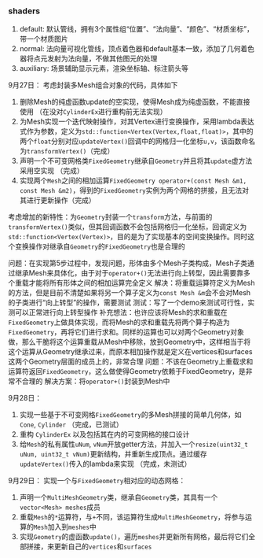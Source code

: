 

### shaders

1. default: 默认管线，拥有3个属性组“位置”、“法向量”、“颜色”、“材质坐标”，带一个材质图片
2. normal: 法向量可视化管线，顶点着色器和default基本一致，添加了几何着色器将点元发射为法向量，不做其他图元的处理
3. auxiliary: 场景辅助显示元素，渲染坐标轴、标注箭头等



9月27日：
考虑封装多Mesh组合对象的代码，具体如下
1. 删除Mesh的纯虚函数update的空实现，使得Mesh成为纯虚函数，不能直接使用 （在没对`CylinderEx`进行重构前无法实现）
2. 为Mesh实现一个迭代映射操作，对其Vertex进行变换操作，采用lambda表达式作为参数，定义为`std::function<Vertex(Vertex,float,float)>`，其中的两个`float`分别对应`updateVertex()`回调中的网格归一化坐标`u,v`，该函数命名为`transformVertex()`（完成）
3. 声明一个不可变网格类`FixedGeometry`继承自`Geometry`并且将其`update`虚方法采用空实现 （完成）
4. 实现两个`Mesh`之间的相加运算`FixedGeometry operator+(const Mesh &m1, const Mesh &m2)`，得到的`FixedGeometry`实例为两个网格的拼接，且无法对其进行更新操作（完成）


考虑增加的新特性：为`Geometry`封装一个`transform`方法，与前面的`transformVertex()`类似，但其回调函数不会包括网格归一化坐标，回调定义为`std::function<Vertex(Vertex)>`，目的是为了实现基本的空间变换操作。同时这个变换操作对继承自`Geometry`的`FixedGeometry`也是合理的


问题：在实现第5步过程中，发现问题，形体由多个Mesh子类构成，Mesh子类通过继承Mesh来具体化，由于对于`operator+()`无法进行向上转型，因此需要靠多个重载才能将所有形体之间的相加运算完全定义
解决：将重载运算符定义为Mesh的方法，但是目前不清楚如果将另一个算子定义为`const Mesh &m`会不会对Mesh的子类进行“向上转型”的操作，需要测试
测试：写了一个demo来测试可行性，实测可以正常进行向上转型操作
补充想法：也许应该将Mesh的求和重载在`FixedGeometry`上做具体实现，而将Mesh的求和重载先将两个算子构造为`FixedGeometry`，再将它们进行求和。同样的运算也可以对两个Geometry对象做，那么干脆将这个运算重载从Mesh中移除，放到Geometry中，这样相当于将这个运算从Geometry继承过来，而原本相加操作就是定义在vertices和surfaces这两个Geometry层面的成员上的，非常合理
问题：不该在Geometry上重载求和运算符返回`FixedGeometry`，这么做使得Geometry依赖于FixedGeometry，是非常不合理的
解决方案：将`operator+()`封装到Mesh中


9月28日：
1. 实现一些基于不可变网格`FixedGeometry`的多Mesh拼接的简单几何体，如`Cone`, `Cylinder` （完成，已测试）
2. 重构 `CylinderEx` 以及包括其在内的可变网格的接口设计
3. 给`Mesh`的私有属性`uNum`, `vNum`开放getter方法，并加入一个`resize(uint32_t uNum, uint32_t vNum)`更新结构，并重新生成顶点。通过缓存`updateVertex()`传入的lambda来实现 （完成，未测试）

9月29日：
实现一个与`FixedGeometry`相对应的动态网格：
1. 声明一个`MultiMeshGeometry`类，继承自`Geometry`类，其具有一个`vector<Mesh> meshes`成员
2. 重载`Mesh`的`*`运算符，与`+`不同，该运算符生成`MultiMeshGeometry`，将参与运算的`Mesh`加入到`meshes`中
3. 实现`Geometry`的虚函数`update()`，遍历`meshes`并更新所有网格，最后将它们全部拼接，来更新自己的`vertices`和`surfaces`
